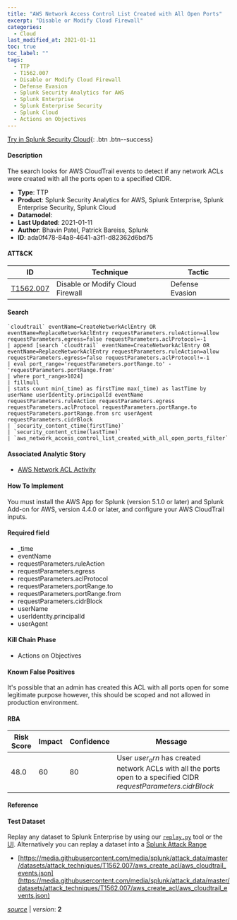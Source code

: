 ```yaml
---
title: "AWS Network Access Control List Created with All Open Ports"
excerpt: "Disable or Modify Cloud Firewall"
categories:
  - Cloud
last_modified_at: 2021-01-11
toc: true
toc_label: ""
tags:
  - TTP
  - T1562.007
  - Disable or Modify Cloud Firewall
  - Defense Evasion
  - Splunk Security Analytics for AWS
  - Splunk Enterprise
  - Splunk Enterprise Security
  - Splunk Cloud
  - Actions on Objectives
---
```




[Try in Splunk Security Cloud](https://www.splunk.com/en_us/cyber-security.html){: .btn .btn--success}

#### Description

The search looks for AWS CloudTrail events to detect if any network ACLs were created with all the ports open to a specified CIDR.

- **Type**: TTP
- **Product**: Splunk Security Analytics for AWS, Splunk Enterprise, Splunk Enterprise Security, Splunk Cloud
- **Datamodel**: 
- **Last Updated**: 2021-01-11
- **Author**: Bhavin Patel, Patrick Bareiss, Splunk
- **ID**: ada0f478-84a8-4641-a3f1-d82362d6bd75


#### ATT&CK

| ID          | Technique   | Tactic       |
| ----------- | ----------- |--------------|
| [T1562.007](https://attack.mitre.org/techniques/T1562/007/) | Disable or Modify Cloud Firewall | Defense Evasion |


#### Search

```
`cloudtrail` eventName=CreateNetworkAclEntry OR eventName=ReplaceNetworkAclEntry requestParameters.ruleAction=allow requestParameters.egress=false requestParameters.aclProtocol=-1 
| append [search `cloudtrail` eventName=CreateNetworkAclEntry OR eventName=ReplaceNetworkAclEntry requestParameters.ruleAction=allow requestParameters.egress=false requestParameters.aclProtocol!=-1 
| eval port_range='requestParameters.portRange.to' - 'requestParameters.portRange.from' 
| where port_range>1024] 
| fillnull 
| stats count min(_time) as firstTime max(_time) as lastTime by userName userIdentity.principalId eventName requestParameters.ruleAction requestParameters.egress requestParameters.aclProtocol requestParameters.portRange.to requestParameters.portRange.from src userAgent requestParameters.cidrBlock 
| `security_content_ctime(firstTime)`
| `security_content_ctime(lastTime)` 
| `aws_network_access_control_list_created_with_all_open_ports_filter`
```

#### Associated Analytic Story
* [AWS Network ACL Activity](/stories/aws_network_acl_activity)


#### How To Implement
You must install the AWS App for Splunk (version 5.1.0 or later) and Splunk Add-on for AWS, version 4.4.0 or later, and configure your AWS CloudTrail inputs.

#### Required field
* _time
* eventName
* requestParameters.ruleAction
* requestParameters.egress
* requestParameters.aclProtocol
* requestParameters.portRange.to
* requestParameters.portRange.from
* requestParameters.cidrBlock
* userName
* userIdentity.principalId
* userAgent


#### Kill Chain Phase
* Actions on Objectives


#### Known False Positives
It&#39;s possible that an admin has created this ACL with all ports open for some legitimate purpose however, this should be scoped and not allowed in production environment.



#### RBA

| Risk Score  | Impact      | Confidence   | Message      |
| ----------- | ----------- |--------------|--------------|
| 48.0 | 60 | 80 | User $user_arn$ has created network ACLs with all the ports open to a specified CIDR $requestParameters.cidrBlock$ |



#### Reference


#### Test Dataset
Replay any dataset to Splunk Enterprise by using our [`replay.py`](https://github.com/splunk/attack_data#using-replaypy) tool or the [UI](https://github.com/splunk/attack_data#using-ui).
Alternatively you can replay a dataset into a [Splunk Attack Range](https://github.com/splunk/attack_range#replay-dumps-into-attack-range-splunk-server)

* [https://media.githubusercontent.com/media/splunk/attack_data/master/datasets/attack_techniques/T1562.007/aws_create_acl/aws_cloudtrail_events.json](https://media.githubusercontent.com/media/splunk/attack_data/master/datasets/attack_techniques/T1562.007/aws_create_acl/aws_cloudtrail_events.json)



[*source*](https://github.com/splunk/security_content/tree/develop/detections/cloud/aws_network_access_control_list_created_with_all_open_ports.yml) \| *version*: **2**